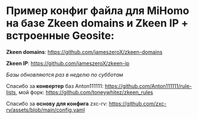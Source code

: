 # Пример конфиг файла для MiHomo на базе Zkeen domains и Zkeen IP + встроенные Geosite:

**Zkeen domains**: https://github.com/jameszeroX/zkeen-domains

**Zkeen IP**: https://github.com/jameszeroX/zkeen-ip

_Базы обновляются раз в неделю по субботам_

Спасибо за **конвертер** баз Anton111111: https://github.com/Anton111111/rule-lists, мой форк: https://github.com/toneywhitez/zkeen_rules 

Спасибо за **основу для конфига** zxc-rv: https://github.com/zxc-rv/assets/blob/main/config.yaml
